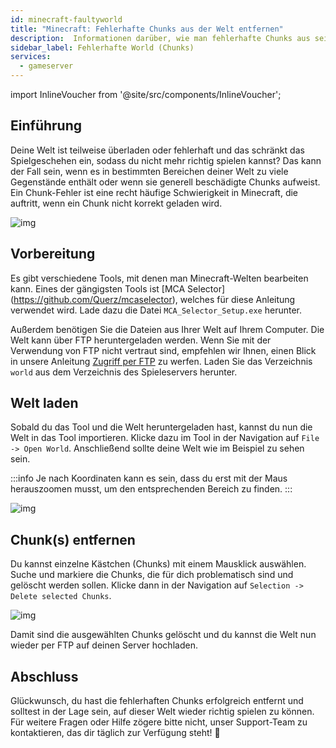 ```yaml
---
id: minecraft-faultyworld
title: "Minecraft: Fehlerhafte Chunks aus der Welt entfernen"
description:  Informationen darüber, wie man fehlerhafte Chunks aus seiner Minecraft-Welt  von ZAP-Hosting entfernt - ZAP-Hosting.com Dokumentation
sidebar_label: Fehlerhafte World (Chunks)
services:
  - gameserver
---
```


import InlineVoucher from '@site/src/components/InlineVoucher';

## Einführung

Deine Welt ist teilweise überladen oder fehlerhaft und das schränkt das Spielgeschehen ein, sodass du nicht mehr richtig spielen kannst? Das kann der Fall sein, wenn es in bestimmten Bereichen deiner Welt zu viele Gegenstände enthält oder wenn sie generell beschädigte Chunks aufweist. Ein Chunk-Fehler ist eine recht häufige Schwierigkeit in Minecraft, die auftritt, wenn ein Chunk nicht korrekt geladen wird.

![img](https://screensaver01.zap-hosting.com/index.php/s/A5bj6posqkTfGK8/preview)

## Vorbereitung

Es gibt verschiedene Tools, mit denen man Minecraft-Welten bearbeiten kann. Eines der gängigsten Tools ist [MCA Selector] (https://github.com/Querz/mcaselector), welches für diese Anleitung verwendet wird. Lade dazu die Datei `MCA_Selector_Setup.exe` herunter.

Außerdem benötigen Sie die Dateien aus Ihrer Welt auf Ihrem Computer. Die Welt kann über FTP heruntergeladen werden. Wenn Sie mit der Verwendung von FTP nicht vertraut sind, empfehlen wir Ihnen, einen Blick in unsere Anleitung [Zugriff per FTP](gameserver-ftpaccess.md) zu werfen. Laden Sie das Verzeichnis `world` aus dem Verzeichnis des Spieleservers herunter. 



## Welt laden

Sobald du das Tool und die Welt heruntergeladen hast, kannst du nun die Welt in das Tool importieren. Klicke dazu im Tool in der Navigation auf `File -> Open World`. Anschließend sollte deine Welt wie im Beispiel zu sehen sein. 

:::info
Je nach Koordinaten kann es sein, dass du erst mit der Maus herauszoomen musst, um den entsprechenden Bereich zu finden. 
:::

![img](https://screensaver01.zap-hosting.com/index.php/s/eGY45mKdd4ZEwW4/download)



## Chunk(s) entfernen
Du kannst einzelne Kästchen (Chunks) mit einem Mausklick auswählen. Suche und markiere die Chunks, die für dich problematisch sind und gelöscht werden sollen. Klicke dann in der Navigation auf `Selection -> Delete selected Chunks`.

![img](https://screensaver01.zap-hosting.com/index.php/s/HDCAEX3iWyjjXQm/download)

Damit sind die ausgewählten Chunks gelöscht und du kannst die Welt nun wieder per FTP auf deinen Server hochladen. 

## Abschluss
Glückwunsch, du hast die fehlerhaften Chunks erfolgreich entfernt und solltest in der Lage sein, auf dieser Welt wieder richtig spielen zu können. Für weitere Fragen oder Hilfe zögere bitte nicht, unser Support-Team zu kontaktieren, das dir täglich zur Verfügung steht! 🙂
